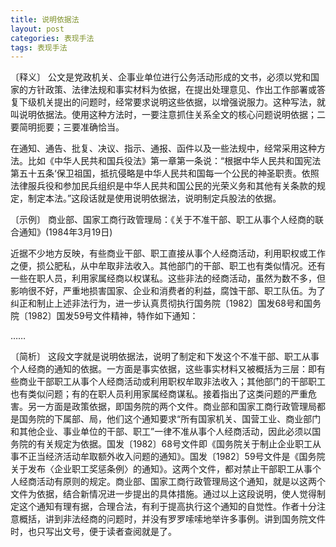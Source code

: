 ```yaml
---
title: 说明依据法
layout: post
categories: 表现手法
tags: 表现手法
---
```


〔释义〕 公文是党政机关、企事业单位进行公务活动形成的文书，必须以党和国家的方针政策、法律法规和事实材料为依据，在提出处理意见、作出工作部署或答复下级机关提出的问题时，经常要求说明这些依据，以增强说服力。这种写法，就叫说明依据法。使用这种方法时，一要注意抓住关系全文的核心问题说明依据；二要简明扼要；三要准确恰当。

在通知、通告、批复、决议、指示、通报、函件以及一些法规中，经常采用这种方法。比如《中华人民共和国兵役法》第一章第一条说：“根据中华人民共和国宪法第五十五条‘保卫祖国，抵抗侵略是中华人民共和国每一个公民的神圣职责。依照法律服兵役和参加民兵组织是中华人民共和国公民的光荣义务和其他有关条款的规定，制定本法。”这段话就是使用说明依据法，说明制定兵股法的依据。

〔示例〕 商业部、国家工商行政管理局：《关于不准干部、职工从事个人经商的联合通知》(1984年3月19日)

近据不少地方反映，有些商业干部、职工直接从事个人经商活动，利用职权或工作之便，损公肥私，从中牟取非法收入。其他部门的干部、职工也有类似情况。还有一些在职人员，利用家属经商以权谋私。这些非法的经商活动，虽然为数不多，但影响很不好，严重地损害国家、企业和消费者的利益，腐蚀干部、职工队伍。为了纠正和制止上述非法行为，进一步认真贯彻执行国务院〔1982〕国发68号和国务院〔1982〕国发59号文件精神，特作如下通知：

……

〔简析〕 这段文字就是说明依据法，说明了制定和下发这个不准干部、职工从事个人经商的通知的依据。一方面是事实依据，这些事实材料又被概括为三层：即有些商业干部职工从事个人经商活动或利用职权牟取非法收入；其他部门的干部职工也有类似问题；有的在职人员利用家属经商谋私。接着指出了这类问题的严重危害。另一方面是政策依据，即国务院的两个文件。商业部和国家工商行政管理局都是国务院的下属部、局，他们这个通知要求“所有国家机关、国营工业、商业部门和其他企业、事业单位的干部、职工”一律不准从事个人经商活动，因此必须以国务院的有关规定为依据。国发〔1982〕68号文件即《国务院关于制止企业职工从事不正当经济活动牟取额外收入问题的通知》。国发〔1982〕59号文件是《国务院关于发布〈企业职工奖惩条例〉的通知》。这两个文件，都对禁止干部职工从事个人经商活动有原则的规定。商业部、国家工商行政管理局这个通知，就是以这两个文件为依据，结合新情况进一步提出的具体措施。通过以上这段说明，使人觉得制定这个通知有理有据，合理合法，有利于提高执行这个通知的自觉性。作者十分注意概括，讲到非法经商的问题时，并没有罗罗嗦嗦地举许多事例。讲到国务院文件时，也只写出文号，便于读者查阅就是了。 